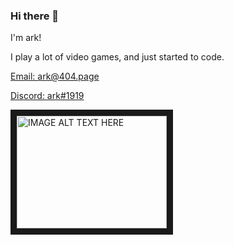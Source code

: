 ### Hi there 👋

I'm ark! 

I play a lot of video games, and just started to code.

[Email: ark@404.page](https://github.com/ark-404)

[Discord: ark#1919](https://github.com/ark-404)

<a href="http://www.youtube.com/watch?feature=player_embedded&v=YOUTUBE_VIDEO_ID_HERE
" target="_blank"><img src="http://img.youtube.com/vi/lDetXuXJz_0/0.jpg" 
alt="IMAGE ALT TEXT HERE" width="240" height="180" border="10" /></a>




<!--
**ark-404/ark-404** is a ✨ _special_ ✨ repository because its `README.md` (this file) appears on your GitHub profile.

